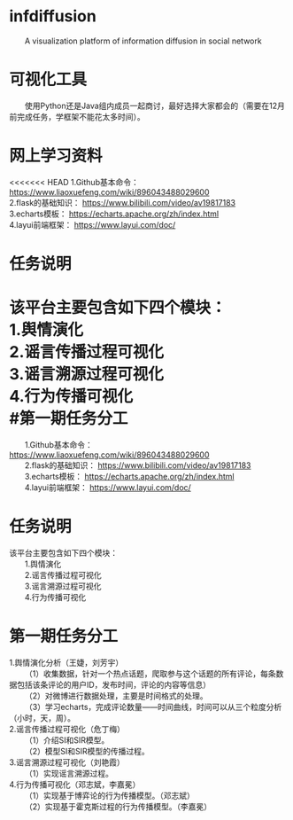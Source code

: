 # infdiffusion
&emsp;&emsp;A visualization platform of information diffusion in social network
# 可视化工具
&emsp;&emsp;使用Python还是Java组内成员一起商讨，最好选择大家都会的（需要在12月前完成任务，学框架不能花太多时间）。<br>
# 网上学习资料
<<<<<<< HEAD
1.Github基本命令： https://www.liaoxuefeng.com/wiki/896043488029600<br>
2.flask的基础知识： https://www.bilibili.com/video/av19817183<br>
3.echarts模板： https://echarts.apache.org/zh/index.html<br>
4.layui前端框架： https://www.layui.com/doc/ 
# 任务说明
该平台主要包含如下四个模块：<br>
1.舆情演化<br>
2.谣言传播过程可视化<br>
3.谣言溯源过程可视化<br>
4.行为传播可视化<br>
#第一期任务分工
=======
&emsp;&emsp;1.Github基本命令： https://www.liaoxuefeng.com/wiki/896043488029600<br>
&emsp;&emsp;2.flask的基础知识： https://www.bilibili.com/video/av19817183<br>
&emsp;&emsp;3.echarts模板： https://echarts.apache.org/zh/index.html<br>
&emsp;&emsp;4.layui前端框架： https://www.layui.com/doc/ 
# 任务说明
该平台主要包含如下四个模块：<br>
&emsp;&emsp;1.舆情演化<br>
&emsp;&emsp;2.谣言传播过程可视化<br>
&emsp;&emsp;3.谣言溯源过程可视化<br>
&emsp;&emsp;4.行为传播可视化<br>
# 第一期任务分工
1.舆情演化分析（王婕，刘芳宇）<br>
&emsp;&emsp;（1）收集数据，针对一个热点话题，爬取参与这个话题的所有评论，每条数据包括该条评论的用户ID，发布时间，评论的内容等信息）<br>
&emsp;&emsp;（2）对微博进行数据处理，主要是时间格式的处理。<br>
&emsp;&emsp;（3）学习echarts，完成评论数量——时间曲线，时间可以从三个粒度分析（小时，天，周）。<br>
2.谣言传播过程可视化（危丁梅）<br>
&emsp;&emsp;（1）介绍SI和SIR模型。<br>
&emsp;&emsp;（2）模型SI和SIR模型的传播过程。<br>
3.谣言溯源过程可视化（刘艳霞）<br>
&emsp;&emsp;（1）实现谣言溯源过程。<br>
4.行为传播可视化（邓志斌，李嘉冕）<br>
&emsp;&emsp;（1）实现基于博弈论的行为传播模型。（邓志斌）<br>
&emsp;&emsp;（2）实现基于霍克斯过程的行为传播模型。（李嘉冕）<br>